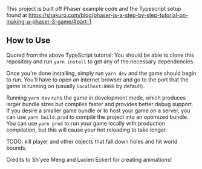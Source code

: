 This project is built off Phaser example code and the Typescript setup found at https://shakuro.com/blog/phaser-js-a-step-by-step-tutorial-on-making-a-phaser-3-game/#part-1

## How to Use

Quoted from the above TypeScript tutorial: You should be able to clone this repository and run `yarn install` to get any of the necessary dependencies.

Once you're done installing, simply run `yarn dev` and the game should begin to run. You'll have to open an internet browser and go to the port that the game is running on (usually `localhost:8080` by default).

Running `yarn dev` runs the game in development mode, which produces larger bundle sizes but compiles faster and provides better debug support. If you desire a smaller game bundle or to host your game on a server, you can use `yarn build:prod` to compile the project into an optimized bundle. You can use `yarn prod` to run your game locally with production compilation, but this will cause your hot reloading to take longer.

TODO:
kill player and other objects that fall down holes and hit world bounds.

Credits to Sh'yee Meng and Lucien Eckert for creating animations!

